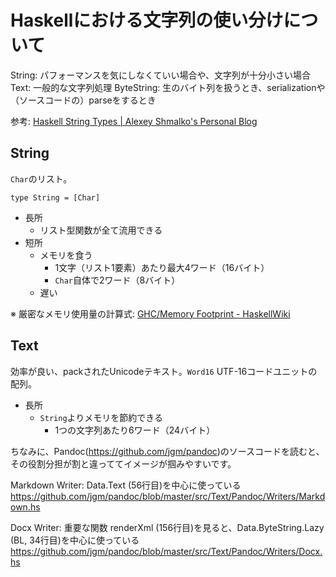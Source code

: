 # Haskellにおける文字列の使い分けについて

String: パフォーマンスを気にしなくていい場合や、文字列が十分小さい場合
Text: 一般的な文字列処理
ByteString: 生のバイト列を扱うとき、serializationや（ソースコードの）parseをするとき


参考: [Haskell String Types | Alexey Shmalko's Personal Blog](http://www.alexeyshmalko.com/2015/haskell-string-types/)

## String

`Char`のリスト。

```
type String = [Char]
```

- 長所
    - リスト型関数が全て流用できる
- 短所
    - メモリを食う
        - 1文字（リスト1要素）あたり最大4ワード（16バイト）
        - `Char`自体で2ワード（8バイト）
    - 遅い

※ 厳密なメモリ使用量の計算式: [GHC/Memory Footprint - HaskellWiki](https://wiki.haskell.org/GHC/Memory_Footprint)

## Text

効率が良い、packされたUnicodeテキスト。`Word16` UTF-16コードユニットの配列。

- 長所
    - `String`よりメモリを節約できる
        - 1つの文字列あたり6ワード（24バイト）

ちなみに、Pandoc(https://github.com/jgm/pandoc)のソースコードを読むと、その役割分担が割と違っててイメージが掴みやすいです。

Markdown Writer: Data.Text (56行目)を中心に使っている
https://github.com/jgm/pandoc/blob/master/src/Text/Pandoc/Writers/Markdown.hs

Docx Writer: 重要な関数 renderXml (156行目)を見ると、Data.ByteString.Lazy (BL, 34行目)を中心に使っている
https://github.com/jgm/pandoc/blob/master/src/Text/Pandoc/Writers/Docx.hs